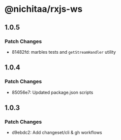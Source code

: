 # @nichitaa/rxjs-ws

## 1.0.5

### Patch Changes

- 81482fd: marbles tests and `getStreamHandler` utility

## 1.0.4

### Patch Changes

- 85056e7: Updated package.json scripts

## 1.0.3

### Patch Changes

- d9ebdc2: Add changeset/cli & gh workflows
